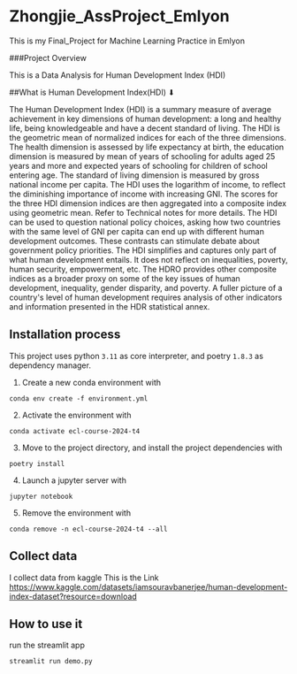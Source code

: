 # Zhongjie_AssProject_Emlyon
This is my Final_Project for Machine Learning Practice in Emlyon

###Project Overview

This is a Data Analysis for Human Development Index (HDI)

##What is Human Development Index(HDI) ⬇

The Human Development Index (HDI) is a summary measure of average achievement in key dimensions of human development: a long and healthy life, being knowledgeable and have a decent standard of living. The HDI is the geometric mean of normalized indices for each of the three dimensions. The health dimension is assessed by life expectancy at birth, the education dimension is measured by mean of years of schooling for adults aged 25 years and more and expected years of schooling for children of school entering age. The standard of living dimension is measured by gross national income per capita. The HDI uses the logarithm of income, to reflect the diminishing importance of income with increasing GNI. The scores for the three HDI dimension indices are then aggregated into a composite index using geometric mean. Refer to Technical notes for more details. The HDI can be used to question national policy choices, asking how two countries with the same level of GNI per capita can end up with different human development outcomes. These contrasts can stimulate debate about government policy priorities. The HDI simplifies and captures only part of what human development entails. It does not reflect on inequalities, poverty, human security, empowerment, etc. The HDRO provides other composite indices as a broader proxy on some of the key issues of human development, inequality, gender disparity, and poverty. A fuller picture of a country's level of human development requires analysis of other indicators and information presented in the HDR statistical annex.

## Installation process
This project uses python `3.11` as core interpreter, and poetry `1.8.3` as dependency manager.
1) Create a new conda environment with
```
conda env create -f environment.yml
```

2) Activate the environment with
```
conda activate ecl-course-2024-t4
```

3) Move to the project directory, and install the project dependencies with
```
poetry install
```

4) Launch a jupyter server with
```
jupyter notebook
```

5) Remove the environment with
```
conda remove -n ecl-course-2024-t4 --all
```

## Collect data
I collect data from kaggle
This is the Link https://www.kaggle.com/datasets/iamsouravbanerjee/human-development-index-dataset?resource=download


## How to use it
run the streamlit app
```shell
streamlit run demo.py
```
